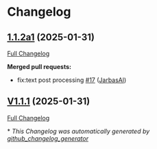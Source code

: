 # Changelog

## [1.1.2a1](https://github.com/OpenVoiceOS/ovos-solver-openai-persona-plugin/tree/1.1.2a1) (2025-01-31)

[Full Changelog](https://github.com/OpenVoiceOS/ovos-solver-openai-persona-plugin/compare/V1.1.1...1.1.2a1)

**Merged pull requests:**

- fix:text post processing [\#17](https://github.com/OpenVoiceOS/ovos-solver-openai-persona-plugin/pull/17) ([JarbasAl](https://github.com/JarbasAl))

## [V1.1.1](https://github.com/OpenVoiceOS/ovos-solver-openai-persona-plugin/tree/V1.1.1) (2025-01-31)

[Full Changelog](https://github.com/OpenVoiceOS/ovos-solver-openai-persona-plugin/compare/1.1.1...V1.1.1)



\* *This Changelog was automatically generated by [github_changelog_generator](https://github.com/github-changelog-generator/github-changelog-generator)*

